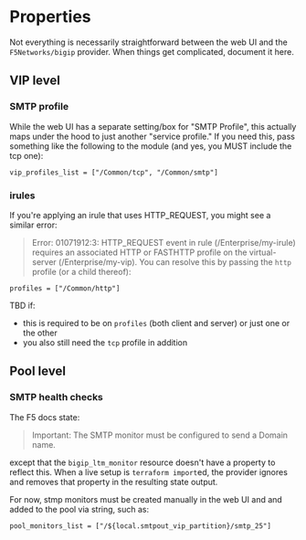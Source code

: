 # Properties

Not everything is necessarily straightforward between the web UI and the `F5Networks/bigip` provider.  When things get complicated, document it here.

## VIP level

### SMTP profile

While the web UI has a separate setting/box for "SMTP Profile", this actually maps under the hood to just another "service profile."  If you need this, pass something like the following to the module (and yes, you MUST include the tcp one):

`vip_profiles_list = ["/Common/tcp", "/Common/smtp"]`

### irules

If you're applying an irule that uses HTTP_REQUEST, you might see a similar error:

> Error: 01071912:3: HTTP_REQUEST event in rule (/Enterprise/my-irule) requires an associated HTTP or FASTHTTP profile on the virtual-server (/Enterprise/my-vip).  You can resolve this by passing the `http` profile (or a child thereof):

`profiles = ["/Common/http"]`

TBD if:

- this is required to be on `profiles` (both client and server) or just one or the other
- you also still need the `tcp` profile in addition

## Pool level

### SMTP health checks

The F5 docs state:

> Important: The SMTP monitor must be configured to send a Domain name.

except that the `bigip_ltm_monitor` resource doesn't have a property to reflect this.  When a live setup is `terraform import`ed, the provider ignores and removes that property in the resulting state output.

For now, stmp monitors must be created manually in the web UI and and added to the pool via string, such as:

`pool_monitors_list = ["/${local.smtpout_vip_partition}/smtp_25"]`
